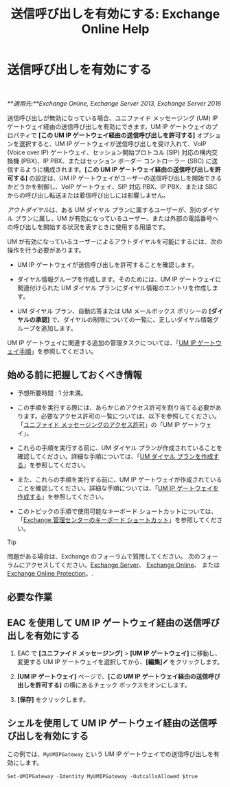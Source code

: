 ﻿---
title: '送信呼び出しを有効にする: Exchange Online Help'
TOCTitle: 送信呼び出しを有効にする
ms:assetid: c3ad8e53-d37e-499e-b1f1-defb0ba1bd12
ms:mtpsurl: https://technet.microsoft.com/ja-jp/library/JJ673562(v=EXCHG.150)
ms:contentKeyID: 49896459
ms.date: 05/22/2018
mtps_version: v=EXCHG.150
ms.translationtype: HT
---

# 送信呼び出しを有効にする

 

_**適用先:**Exchange Online, Exchange Server 2013, Exchange Server 2016_

送信呼び出しが無効になっている場合、ユニファイド メッセージング (UM) IP ゲートウェイ経由の送信呼び出しを有効にできます。UM IP ゲートウェイのプロパティで **\[この UM IP ゲートウェイ経由の送信呼び出しを許可する\]** オプションを選択すると、UM IP ゲートウェイが送信呼び出しを受け入れて、VoIP (Voice over IP) ゲートウェイ、セッション開始プロトコル (SIP) 対応の構内交換機 (PBX)、IP PBX、またはセッション ボーダー コントローラー (SBC) に送信するように構成されます。**\[この UM IP ゲートウェイ経由の送信呼び出しを許可する\]** の設定は、UM IP ゲートウェイがユーザーの送信呼び出しを開始できるかどうかを制御し、VoIP ゲートウェイ、SIP 対応 PBX、IP PBX、または SBC からの呼び出し転送または着信呼び出しには影響しません。

*アウトダイヤル*は、ある UM ダイヤル プランに属するユーザーが、別のダイヤル プランに属し、UM が有効になっているユーザー、または外部の電話番号への呼び出しを開始する状況を表すときに使用する用語です。

UM が有効になっているユーザーによるアウトダイヤルを可能にするには、次の操作を行う必要があります。

  - UM IP ゲートウェイが送信呼び出しを許可することを確認します。

  - ダイヤル情報グループを作成します。そのためには、UM IP ゲートウェイに関連付けられた UM ダイヤル プランにダイヤル情報のエントリを作成します。

  - UM ダイヤル プラン、自動応答または UM メールボックス ポリシーの **\[ダイヤルの承認\]** で、ダイヤルの制限についての一覧に、正しいダイヤル情報グループを追加します。

UM IP ゲートウェイに関連する追加の管理タスクについては、「[UM IP ゲートウェイ手順](um-ip-gateway-procedures-exchange-2013-help.md)」を参照してください。

## 始める前に把握しておくべき情報

  - 予想所要時間 : 1 分未満。

  - この手順を実行する際には、あらかじめアクセス許可を割り当てる必要があります。必要なアクセス許可の一覧については、以下を参照してください。「[ユニファイド メッセージングのアクセス許可](unified-messaging-permissions-exchange-2013-help.md)」の「UM IP ゲートウェイ」。

  - これらの手順を実行する前に、UM ダイヤル プランが作成されていることを確認してください。詳細な手順については、「[UM ダイヤル プランを作成する](create-a-um-dial-plan-exchange-2013-help.md)」を参照してください。

  - また、これらの手順を実行する前に、UM IP ゲートウェイが作成されていることを確認してください。詳細な手順については、「[UM IP ゲートウェイを作成する](create-a-um-ip-gateway-exchange-2013-help.md)」を参照してください。

  - このトピックの手順で使用可能なキーボード ショートカットについては、「[Exchange 管理センターのキーボード ショートカット](keyboard-shortcuts-in-the-exchange-admin-center-exchange-online-protection-help.md)」を参照してください。


> [!TIP]
> 問題がある場合は、Exchange のフォーラムで質問してください。 次のフォーラムにアクセスしてください。<A href="https://go.microsoft.com/fwlink/p/?linkid=60612">Exchange Server</A>、 <A href="https://go.microsoft.com/fwlink/p/?linkid=267542">Exchange Online</A>、 または <A href="https://go.microsoft.com/fwlink/p/?linkid=285351">Exchange Online Protection</A>。.



## 必要な作業

## EAC を使用して UM IP ゲートウェイ経由の送信呼び出しを有効にする

1.  EAC で **\[ユニファイド メッセージング\]** \> **\[UM IP ゲートウェイ\]** に移動し、変更する UM IP ゲートウェイを選択してから、**\[編集\]**![編集アイコン](images/Bb124582.6f53ccb2-1f13-4c02-bea0-30690e6ea71d(EXCHG.150).gif "編集アイコン") をクリックします。

2.  **\[UM IP ゲートウェイ\]** ページで、**\[この UM IP ゲートウェイ経由の送信呼び出しを許可する\]** の横にあるチェック ボックスをオンにします。

3.  **\[保存\]** をクリックします。

## シェルを使用して UM IP ゲートウェイ経由の送信呼び出しを有効にする

この例では、`MyUMIPGateway` という UM IP ゲートウェイでの送信呼び出しを有効にします。

    Set-UMIPGateway -Identity MyUMIPGateway -OutcallsAllowed $true

